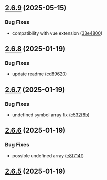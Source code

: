 ## [2.6.9](https://github.com/jeronimoek/color-picker-universal/compare/v2.6.8...v2.6.9) (2025-05-15)


### Bug Fixes

* compatibility with vue extension ([33e4800](https://github.com/jeronimoek/color-picker-universal/commit/33e4800a7f54c6cda3887be0c8fcf324c9362fe6))



## [2.6.8](https://github.com/jeronimoek/color-picker-universal/compare/v2.6.7...v2.6.8) (2025-01-19)


### Bug Fixes

* update readme ([cd89620](https://github.com/jeronimoek/color-picker-universal/commit/cd89620813dc0411dc1dae9c2cefcbbeac665600))



## [2.6.7](https://github.com/jeronimoek/color-picker-universal/compare/v2.6.6...v2.6.7) (2025-01-19)


### Bug Fixes

* undefined symbol array fix ([c532f8b](https://github.com/jeronimoek/color-picker-universal/commit/c532f8bf7ec98bea59185859ca27a38cba058b21))



## [2.6.6](https://github.com/jeronimoek/color-picker-universal/compare/v2.6.5...v2.6.6) (2025-01-19)


### Bug Fixes

* possible undefined array ([e8f714f](https://github.com/jeronimoek/color-picker-universal/commit/e8f714fb624aa86f31b1d0bc860b89961fa8d29a))



## [2.6.5](https://github.com/jeronimoek/color-picker-universal/compare/v2.6.4...v2.6.5) (2025-01-19)



